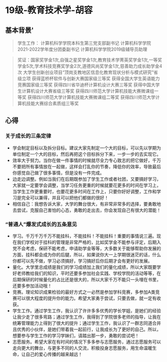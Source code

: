# 19级-教育技术学-胡容

## 基本背景'
> 学生工作：
计算机科学学院本科生第三党支部副书记
计算机科学学院2021-2022学年度分团委副书记
计算机科学学院2019级辅导员助理

> 奖证：国家奖学金1次,自强之星奖学金1次,教育技术学菁英奖学金1次,一等奖学金5次,学术科技竞赛奖学金2次,道德风尚奖学金1次,慈善助力成长助学金4次
大学生创新创业项目“顶岗支教地区信息化教育现状分析与模式研究”省级立项
获得蓝桥杯软件与创新大赛国家级三等奖
获得全国大学生英语能力竞赛国家级三等奖
获得四川省华迪杯计算机设计大赛三等奖
获得中国大学生计算机设计大赛省级三等奖
获得四川师范大学计算机技能大赛微课组一等奖
获得四川师范大学计算机技能大赛微课组二等奖
获得四川师范大学计算机技能大赛综合素质组三等奖

## 心得

### 关于成长的三条定律
* 学会制定目标以及拆分目标。建议大家先制定一个大的目标，可以先以学期为单位制定一个大的目标，然后再把这个目标拆分下来，一步一步的去实现它。
* 效率大于努力。当你在做一件事情的时候就尽全力专心致志的把它做好，千万不要把所有事情放在一起做，这样会打乱你的节奏，降低你的效率，导致最后你感觉自己做了很多事情，但是没有一件完成。
* 边走边调整。例如当我们在后期既参加了学生工作或者社团，又要搞好学习，大家就一定要学会调整，当学习任务更重的时候就要花更多的时间在学习上，当学生工作更重要时，也要花更多时间在工作上，只要你好好调整，工作和学习是完全可以兼得，并且可以把他们都做的很好！
* 相信自己：我想告诉大家，大学的舞台很大，有非常非常多的选择，要勇敢地去尝试，克服自己害怕的心态，勇敢的走出去，你会发现自己有很大的潜能！

### “普通人”爆发式成长的五条意见
* 学习。千万千万千万不能挂科，不能挂科！不能挂科！重要的事情说三遍。现在我们学校对于挂科的管理是非常严格的，比如奖学金不能参与评定，后期入党不会考虑，保研不能考虑，申请助学金等等，大多数关于能够帮助你发展的方面，挂科都会成为你的后腿，所以，如果说你大一上学期很迷茫的话，什么你都可以先不做，学习必须搞好，学习搞好后你后期才会有更好的发展。
* 量化。大学里总成绩是我们的学习成绩加上我们的量化成绩，所以大家既要学好老师教给我们的知识，平时还要多参加社会实践、学校学院的活动等等，在后期保研的时候量化的占比还是很大的，所以大家千万不能只一头埋在书里，还要多参加活动哦！
* 竞赛。理论知识成果检验的最好方式之一必然是参加学科竞赛，多参加A类竞赛可以很大程度的提升你的能力。希望大家勇于尝试，只要去做，就一定有收获。
* 学生工作。通过学生工作，我认识了许许多多优秀的学长学姐，是她们的经验让我少走了很多弯路；通过学生工作，我得到了学院很多老师的指导，让我在统筹管理能力上得到了很大的提升；通过学生工作，我认识了一群志同道合并且优秀的小伙伴，是她们带着我一起前行，让我成长为了更好的自己。所以，想要参与学生工作的学习学妹们，请踏出那一步，勇敢的尝试吧！
* 志愿服务。希望大家在有时间的情况下多多参与志愿服务，通过志愿服务可以走向更大的舞台，与更多不同的人交流，积极投身志愿服务，用生命温暖生命，让自己的爱心传播的越来越远！